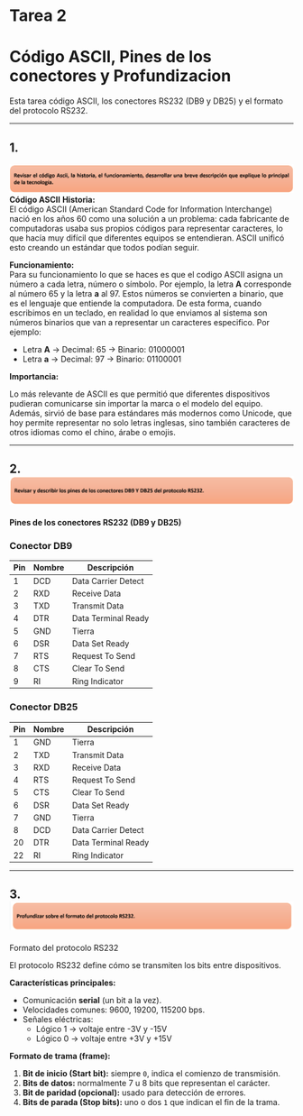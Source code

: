 # Tarea 2
# Código ASCII, Pines de los conectores y Profundizacion 

Esta tarea código ASCII, los conectores RS232 (DB9 y DB25) y el formato del protocolo RS232.

---

## 1.
![Descripción de la imagen](Screenshot_2025-09-03_223624.png) 
**Código ASCII**
**Historia:**  
El código ASCII (American Standard Code for Information Interchange) nació en los años 60 como una solución a un problema: cada fabricante de computadoras usaba sus propios códigos para representar caracteres, lo que hacía muy difícil que diferentes equipos se entendieran. ASCII unificó esto creando un estándar que todos podían seguir.  

**Funcionamiento:**  
Para su funcionamiento lo que se haces es que el codigo ASCII asigna un número a cada letra, número o símbolo. Por ejemplo, la letra **A** corresponde al número 65 y la letra **a** al 97. Estos números se convierten a binario, que es el lenguaje que entiende la computadora. De esta forma, cuando escribimos en un teclado, en realidad lo que enviamos al sistema son números binarios que van a representar un caracteres especifico. 
Por ejemplo:  
- Letra **A** → Decimal: 65 → Binario: 01000001  
- Letra **a** → Decimal: 97 → Binario: 01100001  

**Importancia:**  

Lo más relevante de ASCII es que permitió que diferentes dispositivos pudieran comunicarse sin importar la marca o el modelo del equipo. Además, sirvió de base para estándares más modernos como Unicode, que hoy permite representar no solo letras inglesas, sino también caracteres de otros idiomas como el chino, árabe o emojis.  

---

## 2.![Descripción de la imagen](image.png)  

**Pines de los conectores RS232 (DB9 y DB25)**

### Conector DB9
| Pin | Nombre | Descripción |
|-----|---------|-------------|
| 1   | DCD     | Data Carrier Detect |
| 2   | RXD     | Receive Data |
| 3   | TXD     | Transmit Data |
| 4   | DTR     | Data Terminal Ready |
| 5   | GND     | Tierra |
| 6   | DSR     | Data Set Ready |
| 7   | RTS     | Request To Send |
| 8   | CTS     | Clear To Send |
| 9   | RI      | Ring Indicator |

### Conector DB25
| Pin | Nombre | Descripción |
|-----|---------|-------------|
| 1   | GND     | Tierra |
| 2   | TXD     | Transmit Data |
| 3   | RXD     | Receive Data |
| 4   | RTS     | Request To Send |
| 5   | CTS     | Clear To Send |
| 6   | DSR     | Data Set Ready |
| 7   | GND     | Tierra |
| 8   | DCD     | Data Carrier Detect |
| 20  | DTR     | Data Terminal Ready |
| 22  | RI      | Ring Indicator |

---

## 3.![Descripción de la imagen](Screenshot_2025-09-03_230355.png) 
Formato del protocolo RS232

El protocolo RS232 define cómo se transmiten los bits entre dispositivos.  

**Características principales:**  
- Comunicación **serial** (un bit a la vez).  
- Velocidades comunes: 9600, 19200, 115200 bps.  
- Señales eléctricas:  
  - Lógico 1 → voltaje entre -3V y -15V  
  - Lógico 0 → voltaje entre +3V y +15V  

**Formato de trama (frame):**  
1. **Bit de inicio (Start bit):** siempre `0`, indica el comienzo de transmisión.  
2. **Bits de datos:** normalmente 7 u 8 bits que representan el carácter.  
3. **Bit de paridad (opcional):** usado para detección de errores.  
4. **Bits de parada (Stop bits):** uno o dos `1` que indican el fin de la trama.  

